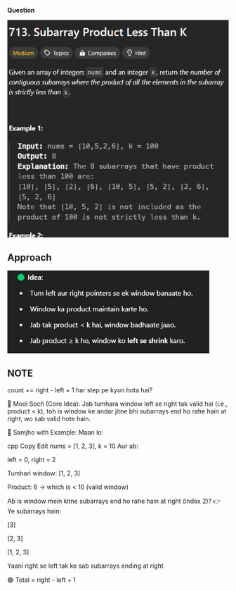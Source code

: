 **Question**

![alt text]({E4B7FF76-9A30-4262-B58E-F7CF35DB6EBD}.png)

## Approach

![alt text]({3748E338-AF44-47A0-BB43-2220AEE744DB}.png)

## NOTE

count += right - left + 1 har step pe kyun hota hai?

🎯 Mool Soch (Core Idea):
Jab tumhara window left se right tak valid hai (i.e., product < k),
toh is window ke andar jitne bhi subarrays end ho rahe hain at right,
wo sab valid hote hain.

🧠 Samjho with Example:
Maan lo:

cpp
Copy
Edit
nums = [1, 2, 3],  k = 10
Aur ab:

left = 0, right = 2

Tumhari window: [1, 2, 3]

Product: 6 → which is < 10 (valid window)

Ab is window mein kitne subarrays end ho rahe hain at right (index 2)?
👉 Ye subarrays hain:

[3]

[2, 3]

[1, 2, 3]

Yaani right se left tak ke sab subarrays ending at right

🟢 Total = right - left + 1